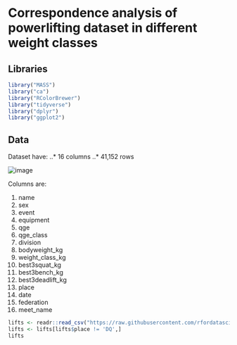 # Correspondence analysis of powerlifting dataset in different weight classes

## Libraries

```r
library("MASS")
library("ca")
library("RColorBrewer")
library("tidyverse")
library("dplyr")
library("ggplot2")
```
## Data

Dataset have:
..* 16 columns
..* 41,152 rows

![image](https://github.com/JakubKaniaLift/Correspondence-analysis-of-powerlifting-dataset-in-different-weight-classes/assets/138041287/e48ec4a2-08ba-4649-afcb-df11f14e6612)

Columns are:
1. name
2. sex
3. event
4. equipment
5. qge
6. qge_class
7. division
8. bodyweight_kg
9. weight_class_kg
10. best3squat_kg
11. best3bench_kg
12. best3deadlift_kg
13. place
14. date
15. federation
16. meet_name


```r
lifts <- readr::read_csv("https://raw.githubusercontent.com/rfordatascience/tidytuesday/master/data/2019/2019-10-08/ipf_lifts.csv")
lifts <- lifts[lifts$place != 'DQ',]
lifts
```
